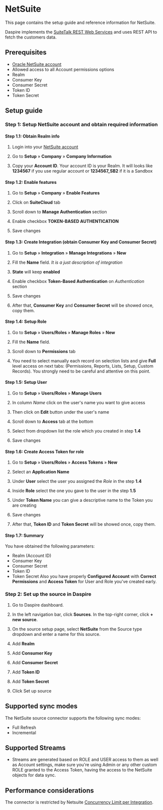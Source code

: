 # NetSuite

This page contains the setup guide and reference information for NetSuite.

Daspire implements the [SuiteTalk REST Web Services](https://docs.oracle.com/en/cloud/saas/netsuite/ns-online-help/chapter_1540391670.html) and uses REST API to fetch the customers data.

## Prerequisites

* [Oracle NetSuite account](https://system.netsuite.com/pages/customerlogin.jsp?country=US)
* Allowed access to all Account permissions options
* Realm
* Consumer Key
* Consumer Secret
* Token ID
* Token Secret

## Setup guide

### Step 1: Setup NetSuite account and obtain required information

#### Step 1.1: Obtain Realm info

1. Login into your [NetSuite account](https://system.netsuite.com/pages/customerlogin.jsp?country=US)

2. Go to **Setup** » **Company** » **Company Information**

3. Copy your **Account ID**. Your account ID is your Realm. It will looks like **1234567** if you use regular account or **1234567\_SB2** if it is a Sandbox

#### Step 1.2: Enable features

1. Go to **Setup** » **Company** » **Enable Features**

2. Click on **SuiteCloud** tab

3. Scroll down to **Manage Authentication** section

4. Enable checkbox **TOKEN-BASED AUTHENTICATION**

5. Save changes

#### Step 1.3: Create Integration (obtain Consumer Key and Consumer Secret)

1. Go to **Setup** » **Integration** » **Manage Integrations** » **New**

2. Fill the **Name** field. _It is a just description of integration_

3. **State** will keep **enabled**

4. Enable checkbox **Token-Based Authentication** on _Authentication_ section

5. Save changes

6. After that, **Consumer Key** and **Consumer Secret** will be showed once, copy them.

#### Step 1.4: Setup Role

1. Go to **Setup** » **Users/Roles** » **Manage Roles** » **New**

2. Fill the **Name** field.

3. Scroll down to **Permissions** tab

4. You need to select manually each record on selection lists and give **Full** level access on next tabs: (Permissions, Reports, Lists, Setup, Custom Records). You strongly need to be careful and attentive on this point.

#### Step 1.5: Setup User

1. Go to **Setup** » **Users/Roles** » **Manage Users**

2. In column _Name_ click on the user's name you want to give access

3. Then click on **Edit** button under the user's name

4. Scroll down to **Access** tab at the bottom

5. Select from dropdown list the role which you created in step **1.4**

6. Save changes

#### Step 1.6: Create Access Token for role

1. Go to **Setup** » **Users/Roles** » **Access Tokens** » **New**

2. Select an **Application Name**

3. Under **User** select the user you assigned the _Role_ in the step **1.4**

4. Inside **Role** select the one you gave to the user in the step **1.5**

5. Under **Token Name** you can give a descriptive name to the Token you are creating

6. Save changes

7. After that, **Token ID** and **Token Secret** will be showed once, copy them.

#### Step 1.7: Summary

You have obtained the following parameters:

* Realm (Account ID)
* Consumer Key
* Consumer Secret
* Token ID
* Token Secret Also you have properly **Configured Account** with **Correct Permissions** and **Access Token** for User and Role you've created early.

### Step 2: Set up the source in Daspire

1. Go to Daspire dashboard.

2. In the left navigation bar, click **Sources**. In the top-right corner, click **+ new source**.

3. On the source setup page, select **NetSuite** from the Source type dropdown and enter a name for this source.

4. Add **Realm**

5. Add **Consumer Key**

6. Add **Consumer Secret**

7. Add **Token ID**

8. Add **Token Secret**

9. Click Set up source

## Supported sync modes

The NetSuite source connector supports the following sync modes:

* Full Refresh
* Incremental

## Supported Streams

* Streams are generated based on ROLE and USER access to them as well as Account settings, make sure you're using Admin or any other custom ROLE granted to the Access Token, having the access to the NetSuite objects for data sync.

## Performance considerations

The connector is restricted by Netsuite [Concurrency Limit per Integration](https://docs.oracle.com/en/cloud/saas/netsuite/ns-online-help/bridgehead_156224824287.html).